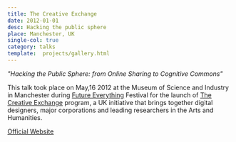 ```yaml
---
title: The Creative Exchange
date: 2012-01-01
desc: Hacking the public sphere
place: Manchester, UK
single-col: true
category: talks
template:  projects/gallery.html
---
```


*"Hacking the Public Sphere: from Online Sharing to Cognitive Commons"*

This talk took place on May,16 2012  at the Museum of Science and Industry in Manchester during [Future Everything](http://futureeverything.org/) Festival for the launch of [The Creative Exchange](http://thecreativeexchange.org) program, a UK initiative that brings together digital designers, major corporations and leading researchers in the Arts and Humanities.


[Official Website](http://thecreativeexchange.org/launchpad)
